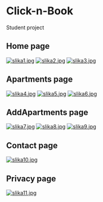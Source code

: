 # Click-n-Book

Student project

## Home page
[![slika1.jpg](https://i.postimg.cc/3RM6sBhv/slika1.jpg)](https://postimg.cc/McDdR1v6)
[![slika2.jpg](https://i.postimg.cc/3w0Vfqsh/slika2.jpg)](https://postimg.cc/94VLrLXg)
[![slika3.jpg](https://i.postimg.cc/L437WLbJ/slika3.jpg)](https://postimg.cc/BttMLLs3)

## Apartments page
[![slika4.jpg](https://i.postimg.cc/yYfG1BBB/slika4.jpg)](https://postimg.cc/MvQ55Cvr)
[![slika5.jpg](https://i.postimg.cc/Zn4QR5CY/slika5.jpg)](https://postimg.cc/njS2SZ4N)
[![slika6.jpg](https://i.postimg.cc/D06Mb3Xr/slika6.jpg)](https://postimg.cc/6470DSzq)
## AddApartments page
[![slika7.jpg](https://i.postimg.cc/fT5GVmcG/slika7.jpg)](https://postimg.cc/KRkqVKsf)
[![slika8.jpg](https://i.postimg.cc/XYzt8WDx/slika8.jpg)](https://postimg.cc/pmK0Wwvn)
[![slika9.jpg](https://i.postimg.cc/ncV5fry0/slika9.jpg)](https://postimg.cc/xq7gKfTz)
## Contact page
[![slika10.jpg](https://i.postimg.cc/4xqFc5mS/slika10.jpg)](https://postimg.cc/cv7myf7R)
## Privacy page
[![slika11.jpg](https://i.postimg.cc/BvF7BKFQ/slika11.jpg)](https://postimg.cc/068C8rZL)
